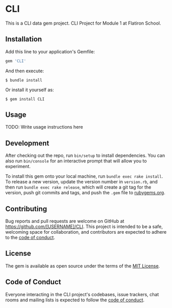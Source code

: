 # CLI

This is a CLI data gem project. CLI Project for Module 1 at Flatiron School.

## Installation

Add this line to your application's Gemfile:

```ruby
gem 'CLI'
```

And then execute:

    $ bundle install

Or install it yourself as:

    $ gem install CLI

## Usage

TODO: Write usage instructions here

## Development

After checking out the repo, run `bin/setup` to install dependencies. You can also run `bin/console` for an interactive prompt that will allow you to experiment.

To install this gem onto your local machine, run `bundle exec rake install`. To release a new version, update the version number in `version.rb`, and then run `bundle exec rake release`, which will create a git tag for the version, push git commits and tags, and push the `.gem` file to [rubygems.org](https://rubygems.org).

## Contributing

Bug reports and pull requests are welcome on GitHub at https://github.com/[USERNAME]/CLI. This project is intended to be a safe, welcoming space for collaboration, and contributors are expected to adhere to the [code of conduct](https://github.com/[USERNAME]/CLI/blob/master/CODE_OF_CONDUCT.md).


## License

The gem is available as open source under the terms of the [MIT License](https://opensource.org/licenses/MIT).

## Code of Conduct

Everyone interacting in the CLI project's codebases, issue trackers, chat rooms and mailing lists is expected to follow the [code of conduct](https://github.com/[USERNAME]/CLI/blob/master/CODE_OF_CONDUCT.md).
